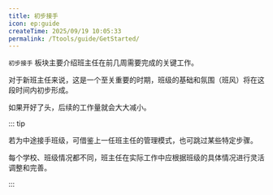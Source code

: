 ```yaml
---
title: 初步接手
icon: ep:guide
createTime: 2025/09/19 10:05:33
permalink: /Ttools/guide/GetStarted/
---
```


`初步接手` 板块主要介绍班主任在前几周需要完成的关键工作。

对于新班主任来说，这是一个至关重要的时期，班级的基础和氛围（班风）将在这段时间内初步形成。

如果开好了头，后续的工作量就会大大减小。

::: tip

若为中途接手班级，可借鉴上一任班主任的管理模式，也可跳过某些特定步骤。

每个学校、班级情况都不同，班主任在实际工作中应根据班级的具体情况进行灵活调整和完善。

:::
